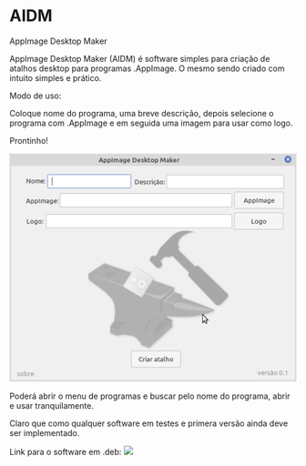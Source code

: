 # AIDM
AppImage Desktop Maker

AppImage Desktop Maker (AIDM) é software simples para criação de atalhos desktop para programas .AppImage.
O mesmo sendo criado com intuito simples e prático.

Modo de uso:

Coloque nome do programa, uma breve descrição, depois selecione o programa com .AppImage e em seguida uma imagem para usar como logo.

Prontinho!

![](https://github.com/Alexsussa/AIDM/blob/master/screentshot%20AppImage%20Desktop%20Maker.png?raw=true)

Poderá abrir o menu de programas e buscar pelo nome do programa, abrir e usar tranquilamente.

Claro que como qualquer software em testes e primera versão ainda deve ser implementado.

Link para o software em .deb: ![](https://github.com/Alexsussa/AIDM/releases/tag/0.1)
